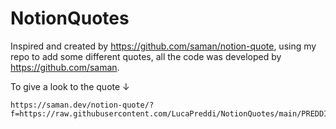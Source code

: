 # NotionQuotes
Inspired and created by https://github.com/saman/notion-quote, using my repo to add some different quotes, all the code was developed by https://github.com/saman.

To give a look to the quote ↓

```
https://saman.dev/notion-quote/?f=https://raw.githubusercontent.com/LucaPreddi/NotionQuotes/main/PREDDINO.JSON
```
